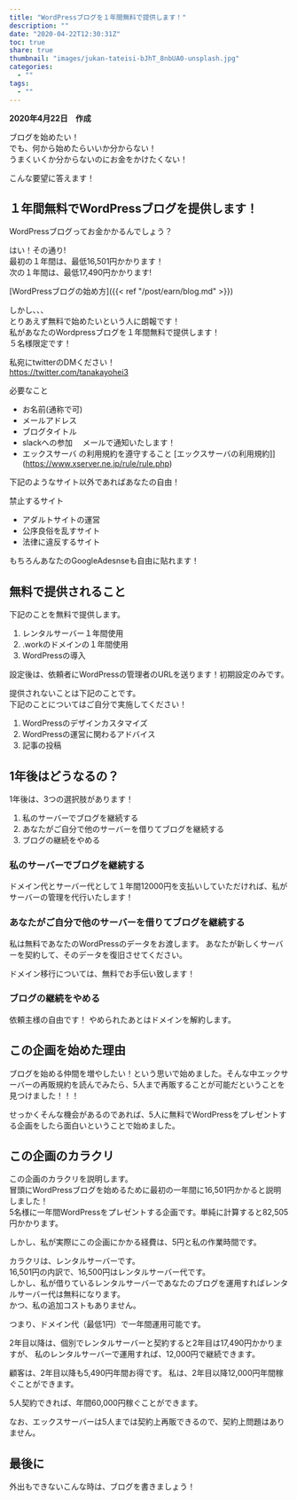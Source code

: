 ```yaml
---
title: "WordPressブログを１年間無料で提供します！"
description: ""
date: "2020-04-22T12:30:31Z"
toc: true
share: true
thumbnail: "images/jukan-tateisi-bJhT_8nbUA0-unsplash.jpg"
categories:
  - ""
tags:
  - ""
---
```


**2020年4月22日　作成**

ブログを始めたい！  
でも、何から始めたらいいか分からない！  
うまくいくか分からないのにお金をかけたくない！

こんな要望に答えます！

<!--more-->

## １年間無料でWordPressブログを提供します！

WordPressブログってお金かかるんでしょう？  

はい！その通り!  
最初の１年間は、最低16,501円かかります！    
次の１年間は、最低17,490円かかります!  

[WordPressブログの始め方]({{< ref "/post/earn/blog.md" >}})  

しかし、、、  
とりあえず無料で始めたいという人に朗報です！  
私があなたのWordpressブログを１年間無料で提供します！  
５名様限定です！

私宛にtwitterのDMください！  
https://twitter.com/tanakayohei3

必要なこと
- お名前(通称で可)
- メールアドレス
- ブログタイトル
- slackへの参加
　メールで通知いたします！
- エックスサーバ の利用規約を遵守すること
[エックスサーバの利用規約]](https://www.xserver.ne.jp/rule/rule.php)

下記のようなサイト以外であればあなたの自由！  

禁止するサイト
- アダルトサイトの運営
- 公序良俗を乱すサイト
- 法律に違反するサイト

もちろんあなたのGoogleAdesnseも自由に貼れます！

## 無料で提供されること

下記のことを無料で提供します。

1. レンタルサーバー１年間使用
1. .workのドメインの１年間使用
1. WordPressの導入

設定後は、依頼者にWordPressの管理者のURLを送ります！初期設定のみです。

提供されないことは下記のことです。  
下記のことについてはご自分で実施してください！

1. WordPressのデザインカスタマイズ
1. WordPressの運営に関わるアドバイス
1. 記事の投稿

## 1年後はどうなるの？

1年後は、3つの選択肢があります！

1. 私のサーバーでブログを継続する
1. あなたがご自分で他のサーバーを借りてブログを継続する
1. ブログの継続をやめる

### 私のサーバーでブログを継続する

ドメイン代とサーバー代として１年間12000円を支払いしていただければ、私がサーバーの管理を代行いたします！

### あなたがご自分で他のサーバーを借りてブログを継続する

私は無料であなたのWordPressのデータをお渡します。
あなたが新しくサーバーを契約して、そのデータを復旧させてください。

ドメイン移行については、無料でお手伝い致します！

### ブログの継続をやめる

依頼主様の自由です！
やめられたあとはドメインを解約します。

## この企画を始めた理由

ブログを始める仲間を増やしたい！という思いで始めました。そんな中エックサーバーの再販規約を読んでみたら、5人まで再販することが可能だということを見つけました！！！ 

せっかくそんな機会があるのであれば、5人に無料でWordPressをプレゼントする企画をしたら面白いということで始めました。

## この企画のカラクリ

この企画のカラクリを説明します。  
冒頭にWordPressブログを始めるために最初の一年間に16,501円かかると説明しました！  
5名様に一年間WordPressをプレゼントする企画です。単純に計算すると82,505円かかります。  

しかし、私が実際にこの企画にかかる経費は、5円と私の作業時間です。  

カラクリは、レンタルサーバーです。  
16,501円の内訳で、16,500円はレンタルサーバー代です。  
しかし、私が借りているレンタルサーバーであなたのブログを運用すればレンタルサーバー代は無料になります。  
かつ、私の追加コストもありません。

つまり、ドメイン代（最低1円）で一年間運用可能です。  

2年目以降は、個別でレンタルサーバーと契約すると2年目は17,490円かかりますが、
私のレンタルサーバーで運用すれば、12,000円で継続できます。

顧客は、2年目以降も5,490円年間お得です。
私は、2年目以降12,000円年間稼ぐことができます。

5人契約できれば、年間60,000円稼ぐことができます。

なお、エックスサーバーは5人までは契約上再販できるので、契約上問題はありません。

## 最後に

外出もできないこんな時は、ブログを書きましょう！

